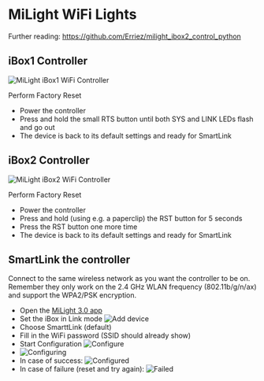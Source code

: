 # MiLight WiFi Lights

Further reading: https://github.com/Erriez/milight_ibox2_control_python

## iBox1 Controller

![MiLight iBox1 WiFi Controller](MiLight-iBox1.jpg)

Perform Factory Reset

- Power the controller
- Press and hold the small RTS button until both SYS and LINK LEDs flash and go out
- The device is back to its default settings and ready for SmartLink

## iBox2 Controller

![MiLight iBox2 WiFi Controller](MiLight-iBox2.jpg)

Perform Factory Reset

- Power the controller
- Press and hold (using e.g. a paperclip) the RST button for 5 seconds
- Press the RST button one more time
- The device is back to its default settings and ready for SmartLink

## SmartLink the controller

Connect to the same wireless network as you want the controller to be on. Remember they only work on the 2.4 GHz WLAN frequency (802.11b/g/n/ax) and support the WPA2/PSK encryption.

- Open the [MiLight 3.0 app](https://apps.apple.com/nl/app/mi-light-3-0/id1156007632)
- Set the iBox in Link mode
  ![Add device](adding.jpg)
- Choose SmarttLink (default)
- Fill in the WiFi password (SSID should already show)
- Start Configuration
  ![Configure](configure.jpg)
- ![Configuring](configuring.jpg)
- In case of success:
  ![Configured](configured.jpg)
- In case of failure (reset and try again):
  ![Failed](failure.jpg)
